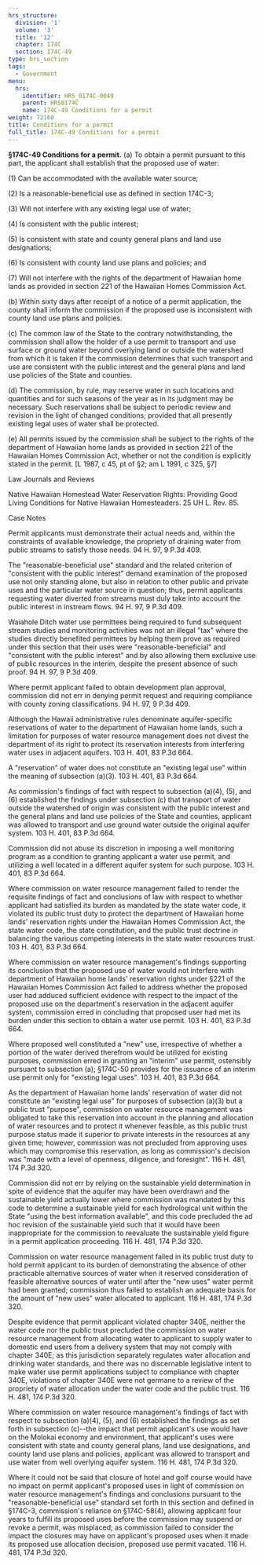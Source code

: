 ```yaml
---
hrs_structure:
  division: '1'
  volume: '3'
  title: '12'
  chapter: 174C
  section: 174C-49
type: hrs_section
tags:
  - Government
menu:
  hrs:
    identifier: HRS_0174C-0049
    parent: HRS0174C
    name: 174C-49 Conditions for a permit
weight: 72160
title: Conditions for a permit
full_title: 174C-49 Conditions for a permit
---
```

**§174C-49 Conditions for a permit.** (a) To obtain a permit pursuant to this part, the applicant shall establish that the proposed use of water:

(1) Can be accommodated with the available water source;

(2) Is a reasonable-beneficial use as defined in section 174C-3;

(3) Will not interfere with any existing legal use of water;

(4) Is consistent with the public interest;

(5) Is consistent with state and county general plans and land use designations;

(6) Is consistent with county land use plans and policies; and

(7) Will not interfere with the rights of the department of Hawaiian home lands as provided in section 221 of the Hawaiian Homes Commission Act.

(b) Within sixty days after receipt of a notice of a permit application, the county shall inform the commission if the proposed use is inconsistent with county land use plans and policies.

(c) The common law of the State to the contrary notwithstanding, the commission shall allow the holder of a use permit to transport and use surface or ground water beyond overlying land or outside the watershed from which it is taken if the commission determines that such transport and use are consistent with the public interest and the general plans and land use policies of the State and counties.

(d) The commission, by rule, may reserve water in such locations and quantities and for such seasons of the year as in its judgment may be necessary. Such reservations shall be subject to periodic review and revision in the light of changed conditions; provided that all presently existing legal uses of water shall be protected.

(e) All permits issued by the commission shall be subject to the rights of the department of Hawaiian home lands as provided in section 221 of the Hawaiian Homes Commission Act, whether or not the condition is explicitly stated in the permit. [L 1987, c 45, pt of §2; am L 1991, c 325, §7]

Law Journals and Reviews

Native Hawaiian Homestead Water Reservation Rights: Providing Good Living Conditions for Native Hawaiian Homesteaders. 25 UH L. Rev. 85.

Case Notes

Permit applicants must demonstrate their actual needs and, within the constraints of available knowledge, the propriety of draining water from public streams to satisfy those needs. 94 H. 97, 9 P.3d 409.

The "reasonable-beneficial use" standard and the related criterion of "consistent with the public interest" demand examination of the proposed use not only standing alone, but also in relation to other public and private uses and the particular water source in question; thus, permit applicants requesting water diverted from streams must duly take into account the public interest in instream flows. 94 H. 97, 9 P.3d 409.

Waiahole Ditch water use permittees being required to fund subsequent stream studies and monitoring activities was not an illegal "tax" where the studies directly benefited permittees by helping them prove as required under this section that their uses were "reasonable-beneficial" and "consistent with the public interest" and by also allowing them exclusive use of public resources in the interim, despite the present absence of such proof. 94 H. 97, 9 P.3d 409.

Where permit applicant failed to obtain development plan approval, commission did not err in denying permit request and requiring compliance with county zoning classifications. 94 H. 97, 9 P.3d 409.

Although the Hawaii administrative rules denominate aquifer-specific reservations of water to the department of Hawaiian home lands, such a limitation for purposes of water resource management does not divest the department of its right to protect its reservation interests from interfering water uses in adjacent aquifers. 103 H. 401, 83 P.3d 664.

A "reservation" of water does not constitute an "existing legal use" within the meaning of subsection (a)(3). 103 H. 401, 83 P.3d 664.

As commission's findings of fact with respect to subsection (a)(4), (5), and (6) established the findings under subsection (c) that transport of water outside the watershed of origin was consistent with the public interest and the general plans and land use policies of the State and counties, applicant was allowed to transport and use ground water outside the original aquifer system. 103 H. 401, 83 P.3d 664.

Commission did not abuse its discretion in imposing a well monitoring program as a condition to granting applicant a water use permit, and utilizing a well located in a different aquifer system for such purpose. 103 H. 401, 83 P.3d 664.

Where commission on water resource management failed to render the requisite findings of fact and conclusions of law with respect to whether applicant had satisfied its burden as mandated by the state water code, it violated its public trust duty to protect the department of Hawaiian home lands' reservation rights under the Hawaiian Homes Commission Act, the state water code, the state constitution, and the public trust doctrine in balancing the various competing interests in the state water resources trust. 103 H. 401, 83 P.3d 664.

Where commission on water resource management's findings supporting its conclusion that the proposed use of water would not interfere with department of Hawaiian home lands' reservation rights under §221 of the Hawaiian Homes Commission Act failed to address whether the proposed user had adduced sufficient evidence with respect to the impact of the proposed use on the department's reservation in the adjacent aquifer system, commission erred in concluding that proposed user had met its burden under this section to obtain a water use permit. 103 H. 401, 83 P.3d 664.

Where proposed well constituted a "new" use, irrespective of whether a portion of the water derived therefrom would be utilized for existing purposes, commission erred in granting an "interim" use permit, ostensibly pursuant to subsection (a); §174C-50 provides for the issuance of an interim use permit only for "existing legal uses". 103 H. 401, 83 P.3d 664.

As the department of Hawaiian home lands' reservation of water did not constitute an "existing legal use" for purposes of subsection (a)(3) but a public trust "purpose", commission on water resource management was obligated to take this reservation into account in the planning and allocation of water resources and to protect it whenever feasible, as this public trust purpose status made it superior to private interests in the resources at any given time; however, commission was not precluded from approving uses which may compromise this reservation, as long as commission's decision was "made with a level of openness, diligence, and foresight". 116 H. 481, 174 P.3d 320.

Commission did not err by relying on the sustainable yield determination in spite of evidence that the aquifer may have been overdrawn and the sustainable yield actually lower where commission was mandated by this code to determine a sustainable yield for each hydrological unit within the State "using the best information available", and this code precluded the ad hoc revision of the sustainable yield such that it would have been inappropriate for the commission to reevaluate the sustainable yield figure in a permit application proceeding. 116 H. 481, 174 P.3d 320.

Commission on water resource management failed in its public trust duty to hold permit applicant to its burden of demonstrating the absence of other practicable alternative sources of water when it reserved consideration of feasible alternative sources of water until after the "new uses" water permit had been granted; commission thus failed to establish an adequate basis for the amount of "new uses" water allocated to applicant. 116 H. 481, 174 P.3d 320.

Despite evidence that permit applicant violated chapter 340E, neither the water code nor the public trust precluded the commission on water resource management from allocating water to applicant to supply water to domestic end users from a delivery system that may not comply with chapter 340E; as this jurisdiction separately regulates water allocation and drinking water standards, and there was no discernable legislative intent to make water use permit applications subject to compliance with chapter 340E, violations of chapter 340E were not germane to a review of the propriety of water allocation under the water code and the public trust. 116 H. 481, 174 P.3d 320.

Where commission on water resource management's findings of fact with respect to subsection (a)(4), (5), and (6) established the findings as set forth in subsection (c)--the impact that permit applicant's use would have on the Molokai economy and environment, that applicant's uses were consistent with state and county general plans, land use designations, and county land use plans and policies, applicant was allowed to transport and use water from well overlying aquifer system. 116 H. 481, 174 P.3d 320.

Where it could not be said that closure of hotel and golf course would have no impact on permit applicant's proposed uses in light of commission on water resource management's findings and conclusions pursuant to the "reasonable-beneficial use" standard set forth in this section and defined in §174C-3, commission's reliance on §174C-58(4), allowing applicant four years to fulfill its proposed uses before the commission may suspend or revoke a permit, was misplaced; as commission failed to consider the impact the closures may have on applicant's proposed uses when it made its proposed use allocation decision, proposed use permit vacated. 116 H. 481, 174 P.3d 320.
